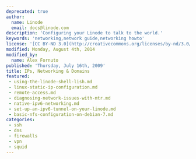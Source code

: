 ```yaml
---
deprecated: true
author:
  name: Linode
  email: docs@linode.com
description: 'Configuring your Linode to talk to the world.'
keywords: 'networking,network guide,networking howto'
license: '[CC BY-ND 3.0](http://creativecommons.org/licenses/by-nd/3.0/us/)'
modified: Monday, August 4th, 2014
modified_by:
  name: Alex Fornuto
published: 'Thursday, July 16th, 2009'
title: IPs, Networking & Domains
featured:
 - using-the-linode-shell-lish.md
 - linux-static-ip-configuration.md
 - remote-access.md
 - diagnosing-network-issues-with-mtr.md
 - native-ipv6-networking.md
 - set-up-an-ipv6-tunnel-on-your-linode.md
 - basic-nfs-configuration-on-debian-7.md
categories:
 - ssh
 - dns
 - firewalls
 - vpn
 - squid
---
```

